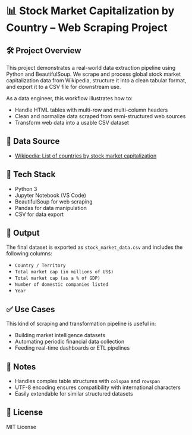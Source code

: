 # 📊 Stock Market Capitalization by Country – Web Scraping Project

## 🛠 Project Overview
This project demonstrates a real-world data extraction pipeline using Python and BeautifulSoup. We scrape and process global stock market capitalization data from Wikipedia, structure it into a clean tabular format, and export it to a CSV file for downstream use.

As a data engineer, this workflow illustrates how to:
- Handle HTML tables with multi-row and multi-column headers
- Clean and normalize data scraped from semi-structured web sources
- Transform web data into a usable CSV dataset


## 🔗 Data Source
- [Wikipedia: List of countries by stock market capitalization](https://en.wikipedia.org/wiki/List_of_countries_by_stock_market_capitalization)


## 🧰 Tech Stack
- Python 3
- Jupyter Notebook (VS Code)
- BeautifulSoup for web scraping
- Pandas for data manipulation
- CSV for data export


## 📁 Output
The final dataset is exported as `stock_market_data.csv` and includes the following columns:
- `Country / Territory`
- `Total market cap (in millions of US$)`
- `Total market cap (as a % of GDP)`
- `Number of domestic companies listed`
- `Year`


## ✅ Use Cases
This kind of scraping and transformation pipeline is useful in:
- Building market intelligence datasets
- Automating periodic financial data collection
- Feeding real-time dashboards or ETL pipelines


## 📌 Notes
- Handles complex table structures with `colspan` and `rowspan`
- UTF-8 encoding ensures compatibility with international characters
- Easily extendable for similar structured datasets


## 📄 License
MIT License
